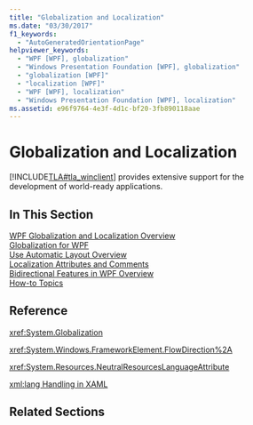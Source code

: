 ```yaml
---
title: "Globalization and Localization"
ms.date: "03/30/2017"
f1_keywords: 
  - "AutoGeneratedOrientationPage"
helpviewer_keywords: 
  - "WPF [WPF], globalization"
  - "Windows Presentation Foundation [WPF], globalization"
  - "globalization [WPF]"
  - "localization [WPF]"
  - "WPF [WPF], localization"
  - "Windows Presentation Foundation [WPF], localization"
ms.assetid: e96f9764-4e3f-4d1c-bf20-3fb890118aae
---
```

# Globalization and Localization
[!INCLUDE[TLA#tla_winclient](../../../../includes/tlasharptla-winclient-md.md)] provides extensive support for the development of world-ready applications.  
  
## In This Section  
 [WPF Globalization and Localization Overview](../../../../docs/framework/wpf/advanced/wpf-globalization-and-localization-overview.md)  
 [Globalization for WPF](../../../../docs/framework/wpf/advanced/globalization-for-wpf.md)  
 [Use Automatic Layout Overview](../../../../docs/framework/wpf/advanced/use-automatic-layout-overview.md)  
 [Localization Attributes and Comments](../../../../docs/framework/wpf/advanced/localization-attributes-and-comments.md)  
 [Bidirectional Features in WPF Overview](../../../../docs/framework/wpf/advanced/bidirectional-features-in-wpf-overview.md)  
 [How-to Topics](../../../../docs/framework/wpf/advanced/globalization-and-localization-how-to-topics.md)  
  
## Reference  
 <xref:System.Globalization>  
  
 <xref:System.Windows.FrameworkElement.FlowDirection%2A>  
  
 <xref:System.Resources.NeutralResourcesLanguageAttribute>  
  
 [xml:lang Handling in XAML](../../../../docs/framework/xaml-services/xml-lang-handling-in-xaml.md)  
  
## Related Sections
